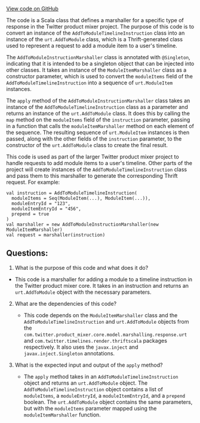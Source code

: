[View code on GitHub](https://github.com/misbahsy/the-algorithm/product-mixer/core/src/main/scala/com/twitter/product_mixer/core/functional_component/marshaller/response/urt/AddToModuleInstructionMarshaller.scala)

The code is a Scala class that defines a marshaller for a specific type of response in the Twitter product mixer project. The purpose of this code is to convert an instance of the `AddToModuleTimelineInstruction` class into an instance of the `urt.AddToModule` class, which is a Thrift-generated class used to represent a request to add a module item to a user's timeline.

The `AddToModuleInstructionMarshaller` class is annotated with `@Singleton`, indicating that it is intended to be a singleton object that can be injected into other classes. It takes an instance of the `ModuleItemMarshaller` class as a constructor parameter, which is used to convert the `moduleItems` field of the `AddToModuleTimelineInstruction` into a sequence of `urt.ModuleItem` instances.

The `apply` method of the `AddToModuleInstructionMarshaller` class takes an instance of the `AddToModuleTimelineInstruction` class as a parameter and returns an instance of the `urt.AddToModule` class. It does this by calling the `map` method on the `moduleItems` field of the `instruction` parameter, passing in a function that calls the `moduleItemMarshaller` method on each element of the sequence. The resulting sequence of `urt.ModuleItem` instances is then passed, along with the other fields of the `instruction` parameter, to the constructor of the `urt.AddToModule` class to create the final result.

This code is used as part of the larger Twitter product mixer project to handle requests to add module items to a user's timeline. Other parts of the project will create instances of the `AddToModuleTimelineInstruction` class and pass them to this marshaller to generate the corresponding Thrift request. For example:

```
val instruction = AddToModuleTimelineInstruction(
  moduleItems = Seq(ModuleItem(...), ModuleItem(...)),
  moduleEntryId = "123",
  moduleItemEntryId = "456",
  prepend = true
)
val marshaller = new AddToModuleInstructionMarshaller(new ModuleItemMarshaller)
val request = marshaller(instruction)
```
## Questions: 
 1. What is the purpose of this code and what does it do?
   - This code is a marshaller for adding a module to a timeline instruction in the Twitter product mixer core. It takes in an instruction and returns an `urt.AddToModule` object with the necessary parameters.

2. What are the dependencies of this code?
   - This code depends on the `ModuleItemMarshaller` class and the `AddToModuleTimelineInstruction` and `urt.AddToModule` objects from the `com.twitter.product_mixer.core.model.marshalling.response.urt` and `com.twitter.timelines.render.thriftscala` packages respectively. It also uses the `javax.inject` and `javax.inject.Singleton` annotations.

3. What is the expected input and output of the `apply` method?
   - The `apply` method takes in an `AddToModuleTimelineInstruction` object and returns an `urt.AddToModule` object. The `AddToModuleTimelineInstruction` object contains a list of `moduleItems`, a `moduleEntryId`, a `moduleItemEntryId`, and a `prepend` boolean. The `urt.AddToModule` object contains the same parameters, but with the `moduleItems` parameter mapped using the `moduleItemMarshaller` function.